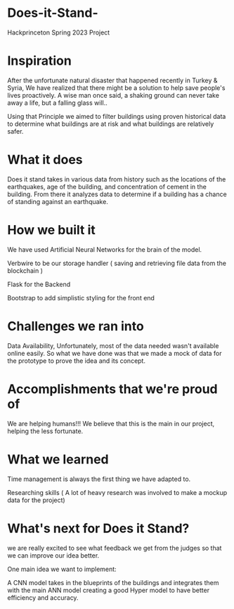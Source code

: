 # Does-it-Stand-
Hackprinceton Spring 2023 Project 
# Inspiration
After the unfortunate natural disaster that happened recently in Turkey & Syria, We have realized that there might be a solution to help save people's lives proactively. A wise man once said, a shaking ground can never take away a life, but a falling glass will..

Using that Principle we aimed to filter buildings using proven historical data to determine what buildings are at risk and what buildings are relatively safer.

# What it does
Does it stand takes in various data from history such as the locations of the earthquakes, age of the building, and concentration of cement in the building. From there it analyzes data to determine if a building has a chance of standing against an earthquake.

# How we built it
We have used Artificial Neural Networks for the brain of the model.

Verbwire to be our storage handler ( saving and retrieving file data from the blockchain )

Flask for the Backend

Bootstrap to add simplistic styling for the front end

# Challenges we ran into
Data Availability, Unfortunately, most of the data needed wasn't available online easily. So what we have done was that we made a mock of data for the prototype to prove the idea and its concept.

# Accomplishments that we're proud of
We are helping humans!!! We believe that this is the main in our project, helping the less fortunate.

# What we learned
Time management is always the first thing we have adapted to.

Researching skills ( A lot of heavy research was involved to make a mockup data for the project)

# What's next for Does it Stand?
we are really excited to see what feedback we get from the judges so that we can improve our idea better.

One main idea we want to implement:

A CNN model takes in the blueprints of the buildings and integrates them with the main ANN model creating a good Hyper model to have better efficiency and accuracy.
